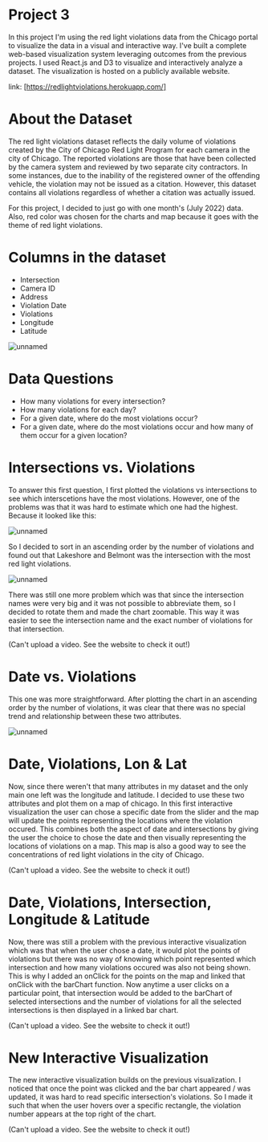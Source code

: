 # Project 3
In this project I'm using the red light violations data from the Chicago portal to visualize the data in a visual and interactive way. I've built a complete web-based visualization system leveraging outcomes from the previous projects. I used React.js and D3 to visualize and interactively analyze a dataset. The visualization is hosted on a publicly available website.

link: [https://redlightviolations.herokuapp.com/]

# About the Dataset
The red light violations dataset reflects the daily volume of violations created by the City of Chicago Red Light Program for each camera in the city of Chicago. The reported violations are those that have been collected by the camera system and reviewed by two separate city contractors. In some instances, due to the inability of the registered owner of the offending vehicle, the violation may not be issued as a citation. However, this dataset contains all violations regardless of whether a citation was actually issued.

For this project, I decided to just go with one month's (July 2022) data. Also, red color was chosen for the charts and map because it goes with the theme of red light violations.

# Columns in the dataset
- Intersection
- Camera ID
- Address
- Violation Date
- Violations
- Longitude
- Latitude

![unnamed](https://user-images.githubusercontent.com/89727658/200224654-6018cb2e-bd14-4399-a052-f0c43626ac82.png)

# Data Questions
- How many violations for every intersection?
- How many violations for each day?
- For a given date, where do the most violations occur?
- For a given date, where do the most violations occur and how many of them occur for a given location?

# Intersections vs. Violations
To answer this first question, I first plotted the violations vs intersections to see which interscetions have the most violations. However, one of the problems was that it was hard to estimate which one had the highest. Because it looked like this:

![unnamed](https://user-images.githubusercontent.com/89727658/200224731-a7dc23b4-ce5d-4bf4-aa1d-a0cabe5bf465.png)

So I decided to sort in an ascending order by the number of violations and found out that Lakeshore and Belmont was the intersection with the most red light violations. 

![unnamed](https://user-images.githubusercontent.com/89727658/200224838-44ae65da-d83d-4f3c-a919-06d96ae4d541.png)

There was still one more problem which was that since the intersection names were very big and it was not possible to abbreviate them, so I decided to rotate them and made the chart zoomable. This way it was easier to see the intersection name and the exact number of violations for that intersection.

(Can't upload a video. See the website to check it out!)

# Date vs. Violations
This one was more straightforward. After plotting the chart in an ascending order by the number of violations, it was clear that there was no special trend and relationship between these two attributes.

![unnamed](https://user-images.githubusercontent.com/89727658/200224963-dee028d4-9af7-45f5-be67-e7ff2ee3c1fd.png)

# Date, Violations, Lon & Lat
Now, since there weren't that many attributes in my dataset and the only main one left was the longitude and latitude. I decided to use these two attributes and plot them on a map of chicago. In this first interactive visualization the user can chose a specific date from the slider and the map will update the points representing the locations where the violation occured. This combines both the aspect of date and intersections by giving the user the choice to chose the date and then visually representing the locations of violations on a map. This map is also a good way to see the concentrations of red light violations in the city of Chicago.

(Can't upload a video. See the website to check it out!)

# Date, Violations, Intersection, Longitude & Latitude
Now, there was still a problem with the previous interactive visualization which was that when the user chose a date, it would plot the points of violations but there was no way of knowing which point represented which intersection and how many violations occured was also not being shown. This is why I added an onClick for the points on the map and linked that onClick with the barChart function. Now anytime a user clicks on a particular point, that intersection would be added to the barChart of selected intersections and the number of violations for all the selected intersections is then displayed in a linked bar chart. 

(Can't upload a video. See the website to check it out!)

# New Interactive Visualization
The new interactive visualization builds on the previous visualization. I noticed that once the point was clicked and the bar chart appeared / was updated, it was hard to read specific intersection's violations. So I made it such that when the user hovers over a specific rectangle, the violation number appears at the top right of the chart.

(Can't upload a video. See the website to check it out!)

